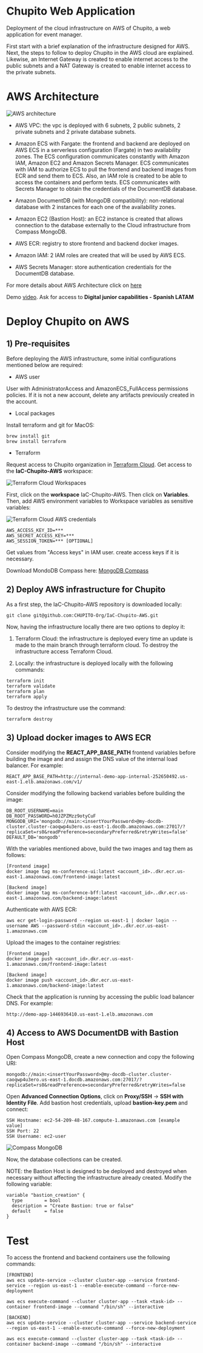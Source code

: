 # Chupito Web Application

Deployment of the cloud infrastructure on AWS of Chupito, a web application for event manager.

First start with a brief explanation of the infrastructure designed for AWS. Next, the steps to follow to deploy Chupito in the AWS cloud are explained. Likewise, an Internet Gateway is created to enable internet access to the public subnets and a NAT Gateway is created to enable internet access to the private subnets.

# AWS Architecture

![AWS architecture](docs/ADR/v3/images/architectureAWS_v3.png)

- AWS VPC: the vpc is deployed with 6 subnets, 2 public subnets, 2 private subnets and 2 private database subnets.

- Amazon ECS with Fargate: the frontend and backend are deployed on AWS ECS in a serverless configuration (Fargate) in two availability zones. The ECS configuration communicates constantly with Amazon IAM, Amazon EC2 and Amazon Secrets Manager. ECS communicates with IAM to authorize ECS to pull the frontend and backend images from ECR and send them to ECS. Also, an IAM role is created to be able to access the containers and perform tests. ECS communicates with Secrets Manager to obtain the credentials of the DocumentDB database.

- Amazon DocumentDB (with MongoDB compatibility): non-relational database with 2 instances for each one of the availability zones.

- Amazon EC2 (Bastion Host): an EC2 instance is created that allows connection to the database externally to the Cloud infrastructure from Compass MongoDB.

- AWS ECR: registry to store frontend and backend docker images.

- Amazon IAM: 2 IAM roles are created that will be used by AWS ECS.

- AWS Secrets Manager: store authentication credentials for the DocumentDB database.

For more details about AWS Architecture click on [here](https://github.com/CHUPITO-Org/IaC-Chupito-AWS/blob/main/docs/ADR/v3/ArchitectureAWS_v3.md)

Demo [video](https://mckinsey.ent.box.com/file/1390282328886). Ask for access to **Digital junior capabilities - Spanish LATAM**

# Deploy Chupito on AWS

## 1) Pre-requisites

Before deploying the AWS infrastructure, some initial configurations mentioned below are required:

- AWS user

User with AdministratorAccess and AmazonECS_FullAccess permissions policies.
If it is not a new account, delete any artifacts previously created in the account.

- Local packages

Install terraform and git for MacOS:

```
brew install git
brew install terraform
```

- Terraform

Request access to Chupito organization in [Terraform Cloud](https://app.terraform.io/app/Chupito/workspaces). Get access to the **IaC-Chupito-AWS** workspace:

![Terraform Cloud Workspaces](images/terraform_cloud_workspaces.png)

First, click on the **workspace** IaC-Chupito-AWS. Then click on **Variables**. Then, add AWS environment variables to Workspace variables as sensitive variables:

![Terraform Cloud AWS credentials](images/tf_ev.png)

```
AWS_ACCESS_KEY_ID=***
AWS_SECRET_ACCESS_KEY=***
AWS_SESSION_TOKEN=*** [OPTIONAL]
```

Get values ​​from "Access keys" in IAM user. create access keys if it is necessary.

Download MondoDB Compass here: [MongoDB Compass](https://www.mongodb.com/try/download/compass)

## 2) Deploy AWS infrastructure for Chupito

As a first step, the IaC-Chupito-AWS repository is downloaded locally:

```
git clone git@github.com:CHUPITO-Org/IaC-Chupito-AWS.git
```

Now, having the infrastructure locally there are two options to deploy it:

1. Terraform Cloud: the infrastructure is deployed every time an update is made to the main branch through terraform cloud. To destroy the infrastructure access Terraform Cloud.

2. Locally: the infrastructure is deployed locally with the following commands:

```
terraform init
terraform validate
terraform plan
terraform apply
```

To destroy the infrastructure use the command:

```
terraform destroy
```

## 3) Upload docker images to AWS ECR

Consider modifying the **REACT_APP_BASE_PATH** frontend variables before building the image and and assign the DNS value of the internal load balancer. For example:

```
REACT_APP_BASE_PATH=http://internal-demo-app-internal-252650492.us-east-1.elb.amazonaws.com/v1/
```

Consider modifying the following backend variables before building the image:

```
DB_ROOT_USERNAME=main
DB_ROOT_PASSWORD=h0JZPZMzz9otyCuF
MONGODB_URI='mongodb://main:<insertYourPassword>@my-docdb-cluster.cluster-caoqwp4u3ero.us-east-1.docdb.amazonaws.com:27017/?replicaSet=rs0&readPreference=secondaryPreferred&retryWrites=false'
DEFAULT_DB='mongodb'
```

With the variables mentioned above, build the two images and tag them as follows:

```
[Frontend image]
docker image tag ms-conference-ui:latest <account_id>..dkr.ecr.us-east-1.amazonaws.com/frontend-image:latest

[Backend image]
docker image tag ms-conference-bff:latest <account_id>..dkr.ecr.us-east-1.amazonaws.com/backend-image:latest
```

Authenticate with AWS ECR:

```
aws ecr get-login-password --region us-east-1 | docker login --username AWS --password-stdin <account_id>..dkr.ecr.us-east-1.amazonaws.com
```

Upload the images to the container registries:

```
[Frontend image]
docker image push <account_id>.dkr.ecr.us-east-1.amazonaws.com/frontend-image:latest

[Backend image]
docker image push <account_id>.dkr.ecr.us-east-1.amazonaws.com/backend-image:latest
```

Check that the application is running by accessing the public load balancer DNS. For example:

```
http://demo-app-1446936410.us-east-1.elb.amazonaws.com
```

## 4) Access to AWS DocumentDB with Bastion Host

Open Compass MongoDB, create a new connection and copy the following URI:

```
mongodb://main:<insertYourPassword>@my-docdb-cluster.cluster-caoqwp4u3ero.us-east-1.docdb.amazonaws.com:27017/?replicaSet=rs0&readPreference=secondaryPreferred&retryWrites=false
```

Open **Advanced Connection Options**, click on **Proxy/SSH** -> **SSH with Identity File**. Add bastion host credentials, upload **bastion-key.pem** and connect:

```
SSH Hostname: ec2-54-209-48-167.compute-1.amazonaws.com [example value]
SSH Port: 22
SSH Username: ec2-user
```

![Compass MongoDB](images/compass_connection.png)

Now, the database collections can be created.

NOTE: the Bastion Host is designed to be deployed and destroyed when necessary without affecting the infrastructure already created. Modify the following variable:

```
variable "bastion_creation" {
  type        = bool
  description = "Create Bastion: true or false"
  default     = false
}
```

# Test

To access the frontend and backend containers use the following commands:

```
[FRONTEND]
aws ecs update-service --cluster cluster-app --service frontend-service --region us-east-1 --enable-execute-command --force-new-deployment

aws ecs execute-command --cluster cluster-app --task <task-id> --container frontend-image --command "/bin/sh" --interactive

[BACKEND]
aws ecs update-service --cluster cluster-app --service backend-service --region us-east-1 --enable-execute-command --force-new-deployment

aws ecs execute-command --cluster cluster-app --task <task-id> --container backend-image --command "/bin/sh" --interactive
```
